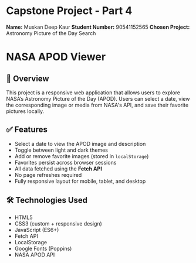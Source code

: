 # Capstone Project - Part 4

**Name:** Muskan Deep Kaur 
**Student Number:** 90541152565 
**Chosen Project:** Astronomy Picture of the Day Search
#  NASA APOD Viewer

## 🧭 Overview

This project is a responsive web application that allows users to explore NASA’s Astronomy Picture of the Day (APOD). Users can select a date, view the corresponding image or media from NASA's API, and save their favorite pictures locally.

## ✅ Features

-  Select a date to view the APOD image and description
-  Toggle between light and dark themes
-  Add or remove favorite images (stored in `localStorage`)
-  Favorites persist across browser sessions
-  All data fetched using the **Fetch API**
-  No page refreshes required
-  Fully responsive layout for mobile, tablet, and desktop

## 🛠 Technologies Used

- HTML5
- CSS3 (custom + responsive design)
- JavaScript (ES6+)
- Fetch API
- LocalStorage
- Google Fonts (Poppins)
- NASA APOD API
